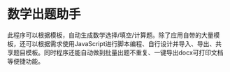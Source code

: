 # 数学出题助手

此程序可以根据模板，自动生成数学选择/填空/计算题。除了应用自带的大量模板，还可以根据需求使用JavaScript进行脚本编程、自行设计并导入、导出、共享题目模板。同时程序还能自动做到批量出题不重复、一键导出docx可打印文档等便捷功能。

